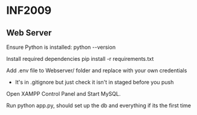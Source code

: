 # INF2009

## Web Server

Ensure Python is installed:
python --version

Install required dependencies
pip install -r requirements.txt

Add .env file to Webserver/ folder and replace with your own credentials

- It's in .gitignore but just check it isn't in staged before you push

Open XAMPP Control Panel and Start MySQL.

Run python app.py, should set up the db and everything if its the first time
